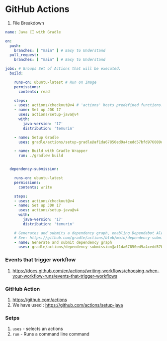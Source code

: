 # GitHub Actions

1. File Breakdown


```yaml
name: Java CI with Gradle

on:
  push:
    branches: [ "main" ] # Easy to Understand
  pull_request:
    branches: [ "main" ] # Easy to Understand

jobs: # Groups Set of Actions that will be executed.
  build:

    runs-on: ubuntu-latest # Run on Image
    permissions:
      contents: read

    steps:
    - uses: actions/checkout@v4 # 'actions' hosts predefined functions. V4 is the version
    - name: Set up JDK 17
      uses: actions/setup-java@v4
      with:
        java-version: '17'
        distribution: 'temurin'

    - name: Setup Gradle
      uses: gradle/actions/setup-gradle@af1da67850ed9a4cedd57bfd976089dd991e2582 # v4.0.0 

    - name: Build with Gradle Wrapper
      run: ./gradlew build


  dependency-submission:

    runs-on: ubuntu-latest
    permissions:
      contents: write

    steps:
    - uses: actions/checkout@v4
    - name: Set up JDK 17
      uses: actions/setup-java@v4
      with:
        java-version: '17'
        distribution: 'temurin'

    # Generates and submits a dependency graph, enabling Dependabot Alerts for all project dependencies.
    # See: https://github.com/gradle/actions/blob/main/dependency-submission/README.md
    - name: Generate and submit dependency graph
      uses: gradle/actions/dependency-submission@af1da67850ed9a4cedd57bfd976089dd991e2582 # v4.0.0

```

### Events that trigger workflow

1. https://docs.github.com/en/actions/writing-workflows/choosing-when-your-workflow-runs/events-that-trigger-workflows

### GitHub Action

1. https://github.com/actions
2. We have used : https://github.com/actions/setup-java


### Setps 

1. `uses` - selects an actions
1. `run` - Runs a command line command
